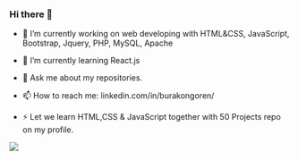### Hi there 👋
<!--
**burakongoren/burakongoren** is a ✨ _special_ ✨ repository because its `README.md` (this file) appears on your GitHub profile.
Here are some ideas to get you started:
-->
- 🔭 I’m currently working on web developing with HTML&CSS, JavaScript, Bootstrap, Jquery, PHP, MySQL, Apache
- 🌱 I’m currently learning React.js
- 💬 Ask me about my repositories.
- 📫 How to reach me: linkedin.com/in/burakongoren/

- ⚡ Let we learn HTML,CSS & JavaScript together with 50 Projects repo on my profile. 

<img src="https://github-readme-stats.vercel.app/api?username=burakongoren&&show_icons=true&title_color=ffffff&icon_color=bb2acf&text_color=daf7dc&bg_color=151515">
